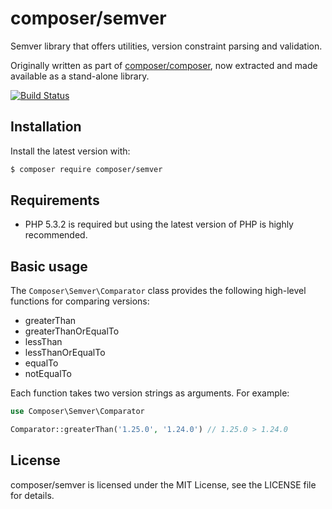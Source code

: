 composer/semver
===============

Semver library that offers utilities, version constraint parsing and validation.

Originally written as part of [composer/composer](https://github.com/composer/composer),
now extracted and made available as a stand-alone library.

[![Build Status](https://travis-ci.org/composer/semver.svg?branch=master)](https://travis-ci.org/composer/semver)

Installation
------------

Install the latest version with:

```bash
$ composer require composer/semver
```

Requirements
------------

* PHP 5.3.2 is required but using the latest version of PHP is highly recommended.

Basic usage
-----------

The `Composer\Semver\Comparator` class provides the following high-level
functions for comparing versions:

* greaterThan
* greaterThanOrEqualTo
* lessThan
* lessThanOrEqualTo
* equalTo
* notEqualTo

Each function takes two version strings as arguments. For example:

```php
use Composer\Semver\Comparator

Comparator::greaterThan('1.25.0', '1.24.0') // 1.25.0 > 1.24.0
```


License
-------

composer/semver is licensed under the MIT License, see the LICENSE file for details.

